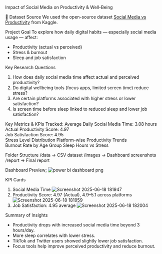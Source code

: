 Impact of Social Media on Productivity & Well-Being

📁 Dataset Source
We used the open-source dataset [Social Media vs Productivity](https://www.kaggle.com/datasets/mahdimashayekhi/social-media-vs-productivity) from Kaggle.

Project Goal
To explore how daily digital habits — especially social media usage — affect:
- Productivity (actual vs perceived)
- Stress & burnout
- Sleep and job satisfaction

Key Research Questions
1. How does daily social media time affect actual and perceived productivity?
2. Do digital wellbeing tools (focus apps, limited screen time) reduce stress?
3. Are certain platforms associated with higher stress or lower satisfaction?
4. Is screen time before sleep linked to reduced sleep and lower job satisfaction?

Key Metrics & KPIs Tracked:
Average Daily Social Media Time: 3.08 hours  
Actual Productivity Score: 4.97  
Job Satisfaction Score: 4.95  
Stress Level Distribution 
Platform-wise Productivity Trends  
Burnout Rate by Age Group
Sleep Hours vs Stress

Folder Structure
/data → CSV dataset
/images → Dashboard screenshots
/report → Final report 

Dashboard Preview; ![power bi dashboard png](https://github.com/user-attachments/assets/0d62bcf5-df31-45ff-831b-26601f384a89)

KPI Cards
1. Social Media Time ![Screenshot 2025-06-18 181947](https://github.com/user-attachments/assets/53ea81e2-65de-4e17-89b0-5ecf669f4f69)
2. Productivity Score: 4.97 (Actual), 4.9–5.1 across platforms ![Screenshot 2025-06-18 181959](https://github.com/user-attachments/assets/374bbaa2-1ee3-4609-b6cc-ea3a49b092cd)
3. Job Satisfaction: 4.95 average  ![Screenshot 2025-06-18 182004](https://github.com/user-attachments/assets/b6a7f1aa-ea47-4964-b38b-1a3a7de2eec9)



   

Summary of Insights
- Productivity drops with increased social media time beyond 3 hours/day.
- More sleep correlates with lower stress.
- TikTok and Twitter users showed slightly lower job satisfaction.
- Focus tools help improve perceived productivity and reduce burnout.
